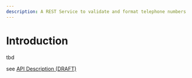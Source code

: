```yaml
---
description: A REST Service to validate and format telephone numbers
---
```


# Introduction

tbd

see [API Description (DRAFT)](https://activetapi3.azurewebsites.net/swagger/index.html)

